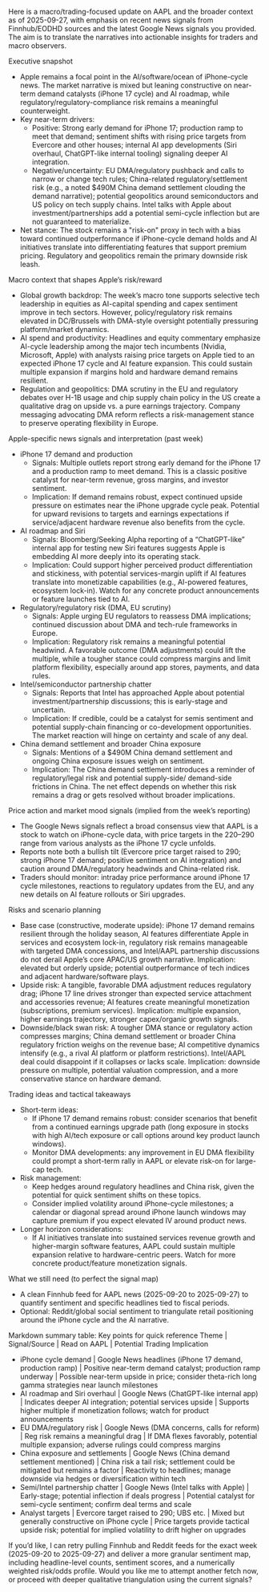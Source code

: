 Here is a macro/trading-focused update on AAPL and the broader context as of 2025-09-27, with emphasis on recent news signals from Finnhub/EODHD sources and the latest Google News signals you provided. The aim is to translate the narratives into actionable insights for traders and macro observers.

Executive snapshot
- Apple remains a focal point in the AI/software/ocean of iPhone-cycle news. The market narrative is mixed but leaning constructive on near-term demand catalysts (iPhone 17 cycle) and AI roadmap, while regulatory/regulatory-compliance risk remains a meaningful counterweight.
- Key near-term drivers:
  - Positive: Strong early demand for iPhone 17; production ramp to meet that demand; sentiment shifts with rising price targets from Evercore and other houses; internal AI app developments (Siri overhaul, ChatGPT-like internal tooling) signaling deeper AI integration.
  - Negative/uncertainty: EU DMA/regulatory pushback and calls to narrow or change tech rules; China-related regulatory/settlement risk (e.g., a noted $490M China demand settlement clouding the demand narrative); potential geopolitics around semiconductors and US policy on tech supply chains. Intel talks with Apple about investment/partnerships add a potential semi-cycle inflection but are not guaranteed to materialize.
- Net stance: The stock remains a "risk-on" proxy in tech with a bias toward continued outperformance if iPhone-cycle demand holds and AI initiatives translate into differentiating features that support premium pricing. Regulatory and geopolitics remain the primary downside risk leash.

Macro context that shapes Apple’s risk/reward
- Global growth backdrop: The week’s macro tone supports selective tech leadership in equities as AI-capital spending and capex sentiment improve in tech sectors. However, policy/regulatory risk remains elevated in DC/Brussels with DMA-style oversight potentially pressuring platform/market dynamics.
- AI spend and productivity: Headlines and equity commentary emphasize AI-cycle leadership among the major tech incumbents (Nvidia, Microsoft, Apple) with analysts raising price targets on Apple tied to an expected iPhone 17 cycle and AI feature expansion. This could sustain multiple expansion if margins hold and hardware demand remains resilient.
- Regulation and geopolitics: DMA scrutiny in the EU and regulatory debates over H-1B usage and chip supply chain policy in the US create a qualitative drag on upside vs. a pure earnings trajectory. Company messaging advocating DMA reform reflects a risk-management stance to preserve operating flexibility in Europe.

Apple-specific news signals and interpretation (past week)
- iPhone 17 demand and production
  - Signals: Multiple outlets report strong early demand for the iPhone 17 and a production ramp to meet demand. This is a classic positive catalyst for near-term revenue, gross margins, and investor sentiment.
  - Implication: If demand remains robust, expect continued upside pressure on estimates near the iPhone upgrade cycle peak. Potential for upward revisions to targets and earnings expectations if service/adjacent hardware revenue also benefits from the cycle.
- AI roadmap and Siri
  - Signals: Bloomberg/Seeking Alpha reporting of a “ChatGPT-like” internal app for testing new Siri features suggests Apple is embedding AI more deeply into its operating stack.
  - Implication: Could support higher perceived product differentiation and stickiness, with potential services-margin uplift if AI features translate into monetizable capabilities (e.g., AI-powered features, ecosystem lock-in). Watch for any concrete product announcements or feature launches tied to AI.
- Regulatory/regulatory risk (DMA, EU scrutiny)
  - Signals: Apple urging EU regulators to reassess DMA implications; continued discussion about DMA and tech-rule frameworks in Europe.
  - Implication: Regulatory risk remains a meaningful potential headwind. A favorable outcome (DMA adjustments) could lift the multiple, while a tougher stance could compress margins and limit platform flexibility, especially around app stores, payments, and data rules.
- Intel/semiconductor partnership chatter
  - Signals: Reports that Intel has approached Apple about potential investment/partnership discussions; this is early-stage and uncertain.
  - Implication: If credible, could be a catalyst for semis sentiment and potential supply-chain financing or co-development opportunities. The market reaction will hinge on certainty and scale of any deal.
- China demand settlement and broader China exposure
  - Signals: Mentions of a $490M China demand settlement and ongoing China exposure issues weigh on sentiment.
  - Implication: The China demand settlement introduces a reminder of regulatory/legal risk and potential supply-side/ demand-side frictions in China. The net effect depends on whether this risk remains a drag or gets resolved without broader implications.

Price action and market mood signals (implied from the week’s reporting)
- The Google News signals reflect a broad consensus view that AAPL is a stock to watch on iPhone-cycle data, with price targets in the $220–$290 range from various analysts as the iPhone 17 cycle unfolds.
- Reports note both a bullish tilt (Evercore price target raised to 290; strong iPhone 17 demand; positive sentiment on AI integration) and caution around DMA/regulatory headwinds and China-related risk.
- Traders should monitor: intraday price performance around iPhone 17 cycle milestones, reactions to regulatory updates from the EU, and any new details on AI feature rollouts or Siri upgrades.

Risks and scenario planning
- Base case (constructive, moderate upside): iPhone 17 demand remains resilient through the holiday season, AI features differentiate Apple in services and ecosystem lock-in, regulatory risk remains manageable with targeted DMA concessions, and Intel/AAPL partnership discussions do not derail Apple’s core APAC/US growth narrative. Implication: elevated but orderly upside; potential outperformance of tech indices and adjacent hardware/software plays.
- Upside risk: A tangible, favorable DMA adjustment reduces regulatory drag; iPhone 17 line drives stronger than expected service attachment and accessories revenue; AI features create meaningful monetization (subscriptions, premium services). Implication: multiple expansion, higher earnings trajectory, stronger capex/organic growth signals.
- Downside/black swan risk: A tougher DMA stance or regulatory action compresses margins; China demand settlement or broader China regulatory friction weighs on the revenue base; AI competitive dynamics intensify (e.g., a rival AI platform or platform restrictions). Intel/AAPL deal could disappoint if it collapses or lacks scale. Implication: downside pressure on multiple, potential valuation compression, and a more conservative stance on hardware demand.

Trading ideas and tactical takeaways
- Short-term ideas:
  - If iPhone 17 demand remains robust: consider scenarios that benefit from a continued earnings upgrade path (long exposure in stocks with high AI/tech exposure or call options around key product launch windows).
  - Monitor DMA developments: any improvement in EU DMA flexibility could prompt a short-term rally in AAPL or elevate risk-on for large-cap tech.
- Risk management:
  - Keep hedges around regulatory headlines and China risk, given the potential for quick sentiment shifts on these topics.
  - Consider implied volatility around iPhone-cycle milestones; a calendar or diagonal spread around iPhone launch windows may capture premium if you expect elevated IV around product news.
- Longer horizon considerations:
  - If AI initiatives translate into sustained services revenue growth and higher-margin software features, AAPL could sustain multiple expansion relative to hardware-centric peers. Watch for more concrete product/feature monetization signals.

What we still need (to perfect the signal map)
- A clean Finnhub feed for AAPL news (2025-09-20 to 2025-09-27) to quantify sentiment and specific headlines tied to fiscal periods.
- Optional: Reddit/global social sentiment to triangulate retail positioning around the iPhone cycle and the AI narrative.

Markdown summary table: Key points for quick reference
Theme | Signal/Source | Read on AAPL | Potential Trading Implication
- iPhone cycle demand | Google News headlines (iPhone 17 demand, production ramp) | Positive near-term demand catalyst; production ramp underway | Possible near-term upside in price; consider theta-rich long gamma strategies near launch milestones
- AI roadmap and Siri overhaul | Google News (ChatGPT-like internal app) | Indicates deeper AI integration; potential services upside | Supports higher multiple if monetization follows; watch for product announcements
- EU DMA/regulatory risk | Google News (DMA concerns, calls for reform) | Reg risk remains a meaningful drag | If DMA flexes favorably, potential multiple expansion; adverse rulings could compress margins
- China exposure and settlements | Google News (China demand settlement mentioned) | China risk a tail risk; settlement could be mitigated but remains a factor | Reactivity to headlines; manage downside via hedges or diversification within tech
- Semi/Intel partnership chatter | Google News (Intel talks with Apple) | Early-stage; potential inflection if deals progress | Potential catalyst for semi-cycle sentiment; confirm deal terms and scale
- Analyst targets | Evercore target raised to 290; UBS etc. | Mixed but generally constructive on iPhone cycle | Price targets provide tactical upside risk; potential for implied volatility to drift higher on upgrades

If you’d like, I can retry pulling Finnhub and Reddit feeds for the exact week (2025-09-20 to 2025-09-27) and deliver a more granular sentiment map, including headline-level counts, sentiment scores, and a numerically weighted risk/odds profile. Would you like me to attempt another fetch now, or proceed with deeper qualitative triangulation using the current signals?